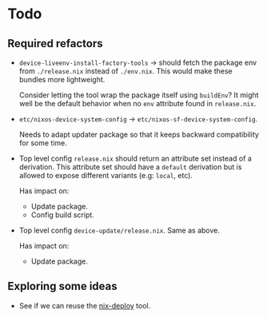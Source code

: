 Todo
====

Required refactors
------------------

 -  `device-liveenv-install-factory-tools` -> should fetch the
    package env from `./release.nix` instead of `./env.nix`. This
    would make these bundles more lightweight.

    Consider letting the tool wrap the package itself using `buildEnv`?
    It might well be the default behavior when no `env` attribute found
    in `release.nix`.

 -  `etc/nixos-device-system-config` -> `etc/nixos-sf-device-system-config`.

    Needs to adapt updater package so that it keeps backward compatibility
    for some time.

 -  Top level config `release.nix` should return an attribute set instead of a
    derivation. This attribute set should have a `default` derivation but is
    allowed to expose different variants (e.g: `local`, etc).

    Has impact on:

     -  Update package.
     -  Config build script.

 -  Top level config `device-update/release.nix`. Same as above.

    Has impact on:

     -  Update package.


Exploring some ideas
--------------------

 -  See if we can reuse the [nix-deploy] tool.

[nix-deploy]: https://awakesecurity.com/blog/deploy-software-easily-securely-using-nix-deploy/
